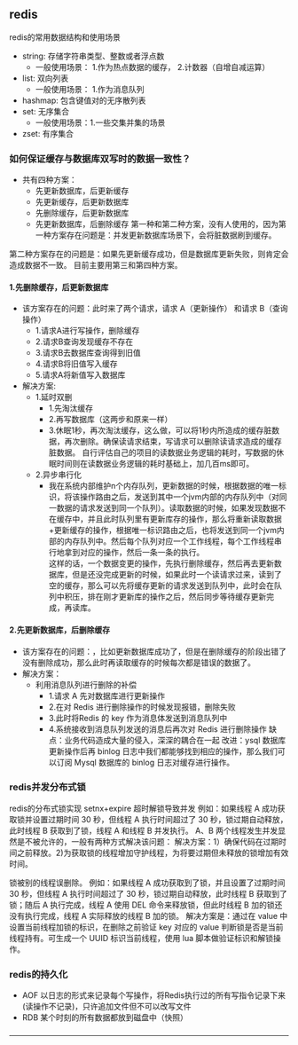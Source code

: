 <h2>redis</h2

### redis的常用数据结构和使用场景

+ string: 存储字符串类型、整数或者浮点数
  + 一般使用场景： 1.作为热点数据的缓存， 2.计数器（自增自减运算）  
+ list: 双向列表
  + 一般使用场景： 1.作为消息队列
+ hashmap: 包含键值对的无序散列表
+ set: 无序集合
  + 一般使用场景：1.一些交集并集的场景
+ zset: 有序集合

### 如何保证缓存与数据库双写时的数据一致性？

+ 共有四种方案：
  + 先更新数据库，后更新缓存
  + 先更新缓存，后更新数据库
  + 先删除缓存，后更新数据库
  + 先更新数据库，后删除缓存
第一种和第二种方案，没有人使用的，因为第一种方案存在问题是：并发更新数据库场景下，会将脏数据刷到缓存。

第二种方案存在的问题是：如果先更新缓存成功，但是数据库更新失败，则肯定会造成数据不一致。
目前主要用第三和第四种方案。
 #### 1.先删除缓存，后更新数据库
 + 该方案存在的问题：此时来了两个请求，请求 A（更新操作） 和请求 B（查询操作）
    +  1.请求A进行写操作，删除缓存
    +  2.请求B查询发现缓存不存在
    +  3.请求B去数据库查询得到旧值
    +  4.请求B将旧值写入缓存
    +  5.请求A将新值写入数据库
 + 解决方案: 
    +  1.延时双删
        + 1.先淘汰缓存 
        + 2.再写数据库（这两步和原来一样） 
        + 3.休眠1秒，再次淘汰缓存，这么做，可以将1秒内所造成的缓存脏数据，再次删除。确保读请求结束，写请求可以删除读请求造成的缓存脏数据。
        自行评估自己的项目的读数据业务逻辑的耗时，写数据的休眠时间则在读数据业务逻辑的耗时基础上，加几百ms即可。
     +  2.异步串行化
        + 我在系统内部维护n个内存队列，更新数据的时候，根据数据的唯一标识，将该操作路由之后，发送到其中一个jvm内部的内存队列中（对同一数据的请求发送到同一个队列）。读取数据的时候，如果发现数据不在缓存中，并且此时队列里有更新库存的操作，那么将重新读取数据+更新缓存的操作，根据唯一标识路由之后，也将发送到同一个jvm内部的内存队列中。然后每个队列对应一个工作线程，每个工作线程串行地拿到对应的操作，然后一条一条的执行。  
       这样的话，一个数据变更的操作，先执行删除缓存，然后再去更新数据库，但是还没完成更新的时候，如果此时一个读请求过来，读到了空的缓存，那么可以先将缓存更新的请求发送到队列中，此时会在队列中积压，排在刚才更新库的操作之后，然后同步等待缓存更新完成，再读库。
       
#### 2.先更新数据库，后删除缓存
+ 该方案存在的问题：，比如更新数据库成功了，但是在删除缓存的阶段出错了没有删除成功，那么此时再读取缓存的时候每次都是错误的数据了。
+ 解决方案：
   + 利用消息队列进行删除的补偿
     + 1.请求 A 先对数据库进行更新操作
     + 2.在对 Redis 进行删除操作的时候发现报错，删除失败
     + 3.此时将Redis 的 key 作为消息体发送到消息队列中
     + 4.系统接收到消息队列发送的消息后再次对 Redis 进行删除操作
     缺点：业务代码造成大量的侵入，深深的耦合在一起
     改进：ysql 数据库更新操作后再 binlog 日志中我们都能够找到相应的操作，那么我们可以订阅 Mysql 数据库的 binlog 日志对缓存进行操作。
     
### redis并发分布式锁

redis的分布式锁实现 setnx+expire
超时解锁导致并发
例如：如果线程 A 成功获取锁并设置过期时间 30 秒，但线程 A 执行时间超过了 30 秒，锁过期自动释放，此时线程 B 获取到了锁，线程 A 和线程 B 并发执行。
A、B 两个线程发生并发显然是不被允许的，一般有两种方式解决该问题：
解决方案：1）确保代码在过期时间之前释放。2)为获取锁的线程增加守护线程，为将要过期但未释放的锁增加有效时间。

锁被别的线程误删除。
例如：如果线程 A 成功获取到了锁，并且设置了过期时间 30 秒，但线程 A 执行时间超过了 30 秒，锁过期自动释放，此时线程 B 获取到了锁；随后 A 执行完成，线程 A 使用 DEL 命令来释放锁，但此时线程 B 加的锁还没有执行完成，线程 A 实际释放的线程 B 加的锁。
解决方案是：通过在 value 中设置当前线程加锁的标识，在删除之前验证 key 对应的 value 判断锁是否是当前线程持有。可生成一个 UUID 标识当前线程，使用 lua 脚本做验证标识和解锁操作。


### redis的持久化

+ AOF 以日志的形式来记录每个写操作，将Redis执行过的所有写指令记录下来(读操作不记录)，只许追加文件但不可以改写文件
+ RDB 某个时刻的所有数据都放到磁盘中（快照）


### 

<hr>